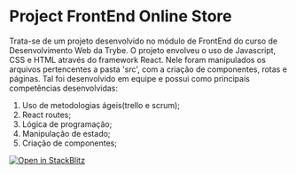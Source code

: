 <h1>Project FrontEnd Online Store</h1>
<p>Trata-se de um projeto desenvolvido no módulo de FrontEnd do curso de Desenvolvimento Web da Trybe. O projeto envolveu o uso de Javascript, CSS e HTML através do framework React. Nele foram manipulados os arquivos pertencentes a pasta 'src', com a criação de componentes, rotas e páginas. Tal foi desenvolvido em equipe e possui como principais competências desenvolvidas: </p>
<ol>
  <li>Uso de metodologias ágeis(trello e scrum);</li>
  <li>React routes;</li>
  <li>Lógica de programação;</li>
  <li>Manipulação de estado;</li>
  <li>Criação de componentes;</li>
</ol>

[![Open in StackBlitz](https://developer.stackblitz.com/img/open_in_stackblitz.svg)](https://stackblitz.com/github/SamuelRocha91/project-frontend-online-store)
